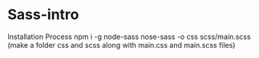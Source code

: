 # Sass-intro

Installation Process
npm i -g node-sass
nose-sass -o css scss/main.scss (make a folder css and scss along with main.css and main.scss files)